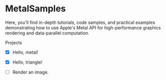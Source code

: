 # MetalSamples
Here, you'll find in-depth tutorials, code samples, and practical examples demonstrating how to use Apple's Metal API for high-performance graphics rendering and data-parallel computation.

Projects

- [x] Hello, metal!
- [x] Hello, triangle!
- [ ] Render an image.

